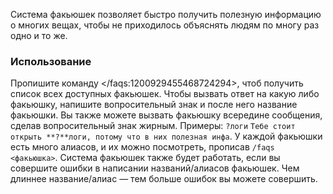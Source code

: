 Система факьюшек позволяет быстро получить полезную информацию о многих вещах, чтобы не приходилось объяснять людям по многу раз одно и то же.
### Использование
Пропишите команду </faqs:1200929455468724294>, чтоб получить список всех доступных факьюшек.
Чтобы вызвать ответ на какую либо факьюшку, напишите вопросительный знак и после него название факьюшки. Вы также можете вызвать факьюшку всередине сообщения, сделав вопросительный знак жирным. Примеры:
`?логи`
`Тебе стоит открыть **?**логи, потому что в них полезная инфа`.
У каждой факьюшки есть много алиасов, и их можно посмотреть, прописав `/faqs <факьюшка>`. Система факьюшек также будет работать, если вы совершите ошибки в написании названий/алиасов факьюшек. Чем длиннее название/алиас — тем больше ошибок вы можете совершить.